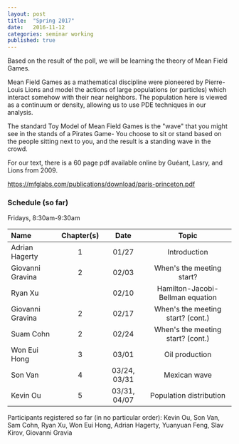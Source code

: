 ```yaml
---
layout: post
title:  "Spring 2017"
date:   2016-11-12
categories: seminar working
published: true
---
```

Based on the result of the poll, we will be learning the theory of Mean Field Games.

Mean Field Games as a mathematical discipline were pioneered by Pierre-Louis Lions and model the actions of large populations (or particles) which interact somehow with their near neighbors. The population here is viewed as a continuum or density, allowing us to use PDE techniques in our analysis.

The standard Toy Model of Mean Field Games is the "wave" that you might see in the stands of a Pirates Game- You choose to sit or stand based on the people sitting next to you, and the result is a standing wave in the crowd.

For our text, there is a 60 page pdf available online by Guéant, Lasry, and Lions from 2009.

<https://mfglabs.com/publications/download/paris-princeton.pdf>

### Schedule (so far)

Fridays, 8:30am-9:30am


| Name                   | Chapter(s)     | Date                  | Topic                             |
|:-----------------------|:---------------:|:-------------------:|:----------------------------------:|
| Adrian Hagerty         | 1              | 01/27                 | Introduction               |
| Giovanni Gravina       | 2              | 02/03                 | When's the meeting start?         |
| Ryan Xu                |                | 02/10                 |Hamilton-Jacobi-Bellman equation   |
| Giovanni Gravina       | 2              | 02/17                 | When's the meeting start? (cont.) |
| Suam Cohn              | 2              | 02/24                 | When's the meeting start? (cont.) |
| Won Eui Hong           | 3              | 03/01                 | Oil production              |
| Son Van                | 4              | 03/24, 03/31          | Mexican wave    |
| Kevin Ou                | 5           | 03/31, 04/07          | Population distribution |


Participants registered so far (in no particular order): Kevin Ou, Son Van,  Sam Cohn, Ryan Xu, Won Eui Hong, Adrian Hagerty, Yuanyuan Feng, Slav Kirov, Giovanni Gravia
